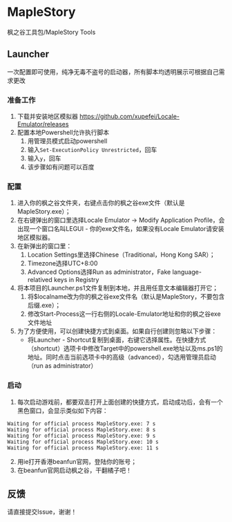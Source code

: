 # MapleStory

枫之谷工具包/MapleStory Tools

## Launcher

一次配置即可使用，纯净无毒不盗号的启动器，所有脚本均透明展示可根据自己需求更改

### 准备工作

1. 下载并安装地区模拟器 https://github.com/xupefei/Locale-Emulator/releases
2. 配置本地Powershell允许执行脚本
   1. 用管理员模式启动powershell
   2. 输入`Set-ExecutionPolicy Unrestricted`，回车
   3. 输入`y`，回车
   4. 该步骤如有问题可以百度

### 配置

1. 进入你的枫之谷文件夹，右键点击你的枫之谷exe文件（默认是MapleStory.exe）；
2. 在右键弹出的窗口里选择Locale Emulator -> Modify Application Profile，会出现一个窗口名叫LEGUI - 你的exe文件名，如果没有Locale Emulator请安装地区模拟器。
3. 在新弹出的窗口里：
   1. Location Settings里选择Chinese（Traditional，Hong Kong SAR）；
   2. Timezone选择UTC+8:00
   3. Advanced Options选择Run as administrator，Fake language-relatived keys in Registry
4. 将本项目的Launcher.ps1文件复制到本地，并且用任意文本编辑器打开它；
   1. 将$localname改为你的枫之谷exe文件名（默认是MapleStory，不要包含后缀.exe）；
   2. 修改Start-Process这一行右侧的Locale-Emulator地址和你的枫之谷exe文件地址
5. 为了方便使用，可以创建快捷方式到桌面。如果自行创建则忽略以下步骤：
   + 将Launcher - Shortcut复制到桌面，右键它选择属性。在快捷方式（shortcut）选项卡中修改Target中的powershell.exe地址以及ms.ps1的地址。同时点击当前选项卡中的高级（advanced），勾选用管理员启动（run as administrator）

### 启动

1. 每次启动游戏前，都要双击打开上面创建的快捷方式，启动成功后，会有一个黑色窗口，会显示类似如下内容：
```console
Waiting for official process MapleStory.exe: 7 s
Waiting for official process MapleStory.exe: 8 s
Waiting for official process MapleStory.exe: 9 s
Waiting for official process MapleStory.exe: 10 s
Waiting for official process MapleStory.exe: 11 s
```
2. 用ie打开香港beanfun官网，登陆你的账号；
3. 在beanfun官网启动枫之谷，干翻橘子吧！

## 反馈

请直接提交Issue，谢谢！
